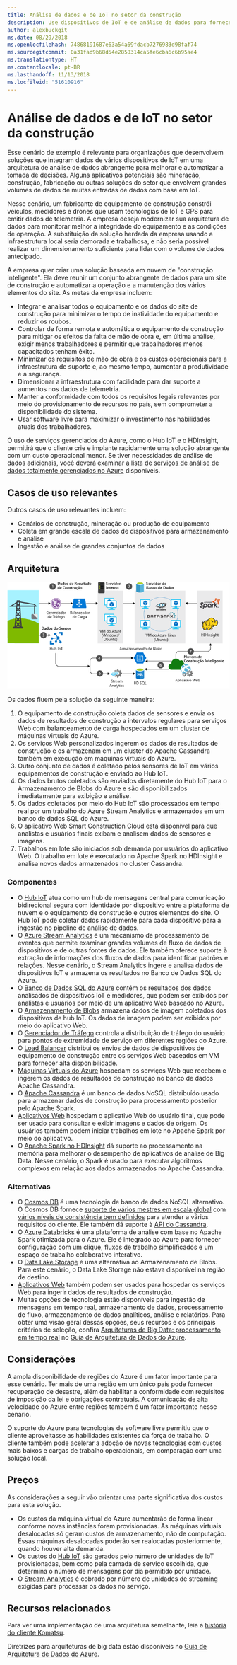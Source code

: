 ```yaml
---
title: Análise de dados e de IoT no setor da construção
description: Use dispositivos de IoT e de análise de dados para fornecer gerenciamento e operação abrangentes de projetos de construção.
author: alexbuckgit
ms.date: 08/29/2018
ms.openlocfilehash: 74868191687e63a54a69fdacb7276983d98faf74
ms.sourcegitcommit: 0a31fad9b68d54e2858314ca5fe6cba6c6b95ae4
ms.translationtype: HT
ms.contentlocale: pt-BR
ms.lasthandoff: 11/13/2018
ms.locfileid: "51610916"
---
```

# <a name="iot-and-data-analytics-in-the-construction-industry"></a>Análise de dados e de IoT no setor da construção

Esse cenário de exemplo é relevante para organizações que desenvolvem soluções que integram dados de vários dispositivos de IoT em uma arquitetura de análise de dados abrangente para melhorar e automatizar a tomada de decisões. Alguns aplicativos potenciais são mineração, construção, fabricação ou outras soluções do setor que envolvem grandes volumes de dados de muitas entradas de dados com base em IoT.

Nesse cenário, um fabricante de equipamento de construção constrói veículos, medidores e drones que usam tecnologias de IoT e GPS para emitir dados de telemetria. A empresa deseja modernizar sua arquitetura de dados para monitorar melhor a integridade do equipamento e as condições de operação. A substituição da solução herdada da empresa usando a infraestrutura local seria demorada e trabalhosa, e não seria possível realizar um dimensionamento suficiente para lidar com o volume de dados antecipado.

A empresa quer criar uma solução baseada em nuvem de "construção inteligente". Ela deve reunir um conjunto abrangente de dados para um site de construção e automatizar a operação e a manutenção dos vários elementos do site. As metas da empresa incluem:

* Integrar e analisar todos o equipamento e os dados do site de construção para minimizar o tempo de inatividade do equipamento e reduzir os roubos.
* Controlar de forma remota e automática o equipamento de construção para mitigar os efeitos da falta de mão de obra e, em última análise, exigir menos trabalhadores e permitir que trabalhadores menos capacitados tenham êxito.
* Minimizar os requisitos de mão de obra e os custos operacionais para a infraestrutura de suporte e, ao mesmo tempo, aumentar a produtividade e a segurança.
* Dimensionar a infraestrutura com facilidade para dar suporte a aumentos nos dados de telemetria.
* Manter a conformidade com todos os requisitos legais relevantes por meio do provisionamento de recursos no país, sem comprometer a disponibilidade do sistema.
* Usar software livre para maximizar o investimento nas habilidades atuais dos trabalhadores.

O uso de serviços gerenciados do Azure, como o Hub IoT e o HDInsight, permitirá que o cliente crie e implante rapidamente uma solução abrangente com um custo operacional menor. Se tiver necessidades de análise de dados adicionais, você deverá examinar a lista de [serviços de análise de dados totalmente gerenciados no Azure][product-category] disponíveis.

## <a name="relevant-use-cases"></a>Casos de uso relevantes

Outros casos de uso relevantes incluem:

* Cenários de construção, mineração ou produção de equipamento
* Coleta em grande escala de dados de dispositivos para armazenamento e análise
* Ingestão e análise de grandes conjuntos de dados

## <a name="architecture"></a>Arquitetura

![Arquitetura para análise de dados e IoT no setor da construção][architecture]

Os dados fluem pela solução da seguinte maneira:

1. O equipamento de construção coleta dados de sensores e envia os dados de resultados de construção a intervalos regulares para serviços Web com balanceamento de carga hospedados em um cluster de máquinas virtuais do Azure.
2. Os serviços Web personalizados ingerem os dados de resultados de construção e os armazenam em um cluster do Apache Cassandra também em execução em máquinas virtuais do Azure.
3. Outro conjunto de dados é coletado pelos sensores de IoT em vários equipamentos de construção e enviado ao Hub IoT.
4. Os dados brutos coletados são enviados diretamente do Hub IoT para o Armazenamento de Blobs do Azure e são disponibilizados imediatamente para exibição e análise.
5. Os dados coletados por meio do Hub IoT são processados em tempo real por um trabalho do Azure Stream Analytics e armazenados em um banco de dados SQL do Azure.
6. O aplicativo Web Smart Construction Cloud está disponível para que analistas e usuários finais exibam e analisem dados de sensores e imagens. 
7. Trabalhos em lote são iniciados sob demanda por usuários do aplicativo Web. O trabalho em lote é executado no Apache Spark no HDInsight e analisa novos dados armazenados no cluster Cassandra. 

### <a name="components"></a>Componentes

* O [Hub IoT](/azure/iot-hub/about-iot-hub) atua como um hub de mensagens central para comunicação bidirecional segura com identidade por dispositivo entre a plataforma de nuvem e o equipamento de construção e outros elementos do site. O Hub IoT pode coletar dados rapidamente para cada dispositivo para a ingestão no pipeline de análise de dados. 
* O [Azure Stream Analytics](/azure/stream-analytics/stream-analytics-introduction) é um mecanismo de processamento de eventos que permite examinar grandes volumes de fluxo de dados de dispositivos e de outras fontes de dados. Ele também oferece suporte à extração de informações dos fluxos de dados para identificar padrões e relações. Nesse cenário, o Stream Analytics ingere e analisa dados de dispositivos IoT e armazena os resultados no Banco de Dados SQL do Azure. 
* O [Banco de Dados SQL do Azure](/azure/sql-database/sql-database-technical-overview) contém os resultados dos dados analisados de dispositivos IoT e medidores, que podem ser exibidos por analistas e usuários por meio de um aplicativo Web baseado no Azure. 
* O [Armazenamento de Blobs](/azure/storage/blobs/storage-blobs-introduction) armazena dados de imagem coletados dos dispositivos de hub IoT. Os dados de imagem podem ser exibidos por meio do aplicativo Web.
* O [Gerenciador de Tráfego](/azure/traffic-manager/traffic-manager-overview) controla a distribuição de tráfego do usuário para pontos de extremidade de serviço em diferentes regiões do Azure.
* O [Load Balancer](/azure/load-balancer/load-balancer-overview) distribui os envios de dados de dispositivos de equipamento de construção entre os serviços Web baseados em VM para fornecer alta disponibilidade.
* [Máquinas Virtuais do Azure](/azure/virtual-machines) hospedam os serviços Web que recebem e ingerem os dados de resultados de construção no banco de dados Apache Cassandra.
* O [Apache Cassandra](https://cassandra.apache.org) é um banco de dados NoSQL distribuído usado para armazenar dados de construção para processamento posterior pelo Apache Spark.
* [Aplicativos Web](/azure/app-service/app-service-web-overview) hospedam o aplicativo Web do usuário final, que pode ser usado para consultar e exibir imagens e dados de origem. Os usuários também podem iniciar trabalhos em lote no Apache Spark por meio do aplicativo.
* O [Apache Spark no HDInsight](/azure/hdinsight/spark/apache-spark-overview) dá suporte ao processamento na memória para melhorar o desempenho de aplicativos de análise de Big Data. Nesse cenário, o Spark é usado para executar algoritmos complexos em relação aos dados armazenados no Apache Cassandra.


### <a name="alternatives"></a>Alternativas

* O [Cosmos DB](/azure/cosmos-db/introduction) é uma tecnologia de banco de dados NoSQL alternativo. O Cosmos DB fornece [suporte de vários mestres em escala global](/azure/cosmos-db/multi-region-writers) com [vários níveis de consistência bem definidos](/azure/cosmos-db/consistency-levels) para atender a vários requisitos do cliente. Ele também dá suporte à [API do Cassandra](/azure/cosmos-db/cassandra-introduction). 
* O [Azure Databricks](/azure/azure-databricks/what-is-azure-databricks) é uma plataforma de análise com base no Apache Spark otimizada para o Azure. Ele é integrado ao Azure para fornecer configuração com um clique, fluxos de trabalho simplificados e um espaço de trabalho colaborativo interativo.
* O [Data Lake Storage](/azure/storage/data-lake-storage) é uma alternativa ao Armazenamento de Blobs. Para este cenário, o Data Lake Storage não estava disponível na região de destino.
* [Aplicativos Web](/azure/app-service) também podem ser usados para hospedar os serviços Web para ingerir dados de resultados de construção.
* Muitas opções de tecnologia estão disponíveis para ingestão de mensagens em tempo real, armazenamento de dados, processamento de fluxo, armazenamento de dados analíticos, análise e relatórios. Para obter uma visão geral dessas opções, seus recursos e os principais critérios de seleção, confira [Arquiteturas de Big Data: processamento em tempo real](/azure/architecture/data-guide/technology-choices/real-time-ingestion) no [Guia de Arquitetura de Dados do Azure](/azure/architecture/data-guide).

## <a name="considerations"></a>Considerações

A ampla disponibilidade de regiões do Azure é um fator importante para esse cenário. Ter mais de uma região em um único país pode fornecer recuperação de desastre, além de habilitar a conformidade com requisitos de imposição da lei e obrigações contratuais. A comunicação de alta velocidade do Azure entre regiões também é um fator importante nesse cenário.

O suporte do Azure para tecnologias de software livre permitiu que o cliente aproveitasse as habilidades existentes da força de trabalho. O cliente também pode acelerar a adoção de novas tecnologias com custos mais baixos e cargas de trabalho operacionais, em comparação com uma solução local. 

## <a name="pricing"></a>Preços

As considerações a seguir vão orientar uma parte significativa dos custos para esta solução.

* Os custos da máquina virtual do Azure aumentarão de forma linear conforme novas instâncias forem provisionadas. As máquinas virtuais desalocadas só geram custos de armazenamento, não de computação. Essas máquinas desalocadas poderão ser realocadas posteriormente, quando houver alta demanda.
* Os custos do [Hub IoT](https://azure.microsoft.com/pricing/details/iot-hub) são gerados pelo número de unidades de IoT provisionadas, bem como pela camada de serviço escolhida, que determina o número de mensagens por dia permitido por unidade. 
* O [Stream Analytics](https://azure.microsoft.com/pricing/details/stream-analytics) é cobrado por número de unidades de streaming exigidas para processar os dados no serviço.

## <a name="related-resources"></a>Recursos relacionados

Para ver uma implementação de uma arquitetura semelhante, leia a [história do cliente Komatsu][customer-story].

Diretrizes para arquiteturas de big data estão disponíveis no [Guia de Arquitetura de Dados do Azure](/azure/architecture/data-guide).

<!-- links -->
[product-category]: https://azure.microsoft.com/product-categories/analytics/
[customer-site]: https://home.komatsu/en/
[customer-story]: https://customers.microsoft.com/story/komatsu-manufacturing-azure-iot-hub-japan
[architecture]: ./media/architecture-big-data-with-iot.png
